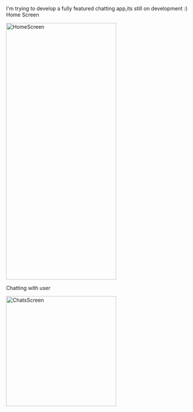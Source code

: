 I'm trying to develop a fully featured chatting app,its still on development :)
Home Screen

<img src="https://github.com/user-attachments/assets/e201631a-4ef2-4191-8d0e-b2857e54dfd8" alt="HomeScreen" width="300" height ="700"/>






Chatting with user

<img src="https://github.com/user-attachments/assets/64e54e0e-b17b-42fe-8a2d-45e6e7d79e2b" alt="ChatsScreen" width="300" />




